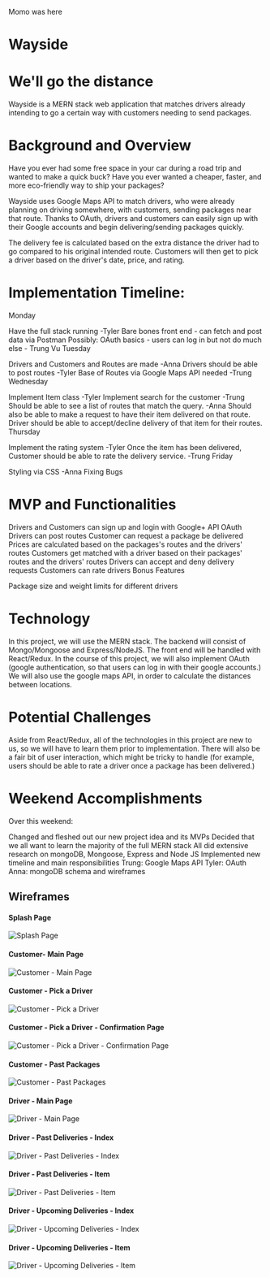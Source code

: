 Momo was here

# Wayside

# We'll go the distance

Wayside is a MERN stack web application that matches drivers already intending to go a certain way with customers needing to send packages.

# Background and Overview

Have you ever had some free space in your car during a road trip and wanted to make a quick buck? Have you ever wanted a cheaper, faster, and more eco-friendly way to ship your packages?

Wayside uses Google Maps API to match drivers, who were already planning on driving somewhere, with customers, sending packages near that route. Thanks to OAuth, drivers and customers can easily sign up with their Google accounts and begin delivering/sending packages quickly.

The delivery fee is calculated based on the extra distance the driver had to go compared to his original intended route. Customers will then get to pick a driver based on the driver's date, price, and rating.

# Implementation Timeline:

Monday

Have the full stack running -Tyler
Bare bones front end - can fetch and post data via Postman
Possibly: OAuth basics - users can log in but not do much else - Trung Vu
Tuesday

Drivers and Customers and Routes are made -Anna
Drivers should be able to post routes -Tyler
Base of Routes via Google Maps API needed -Trung
Wednesday

Implement Item class -Tyler
Implement search for the customer -Trung
Should be able to see a list of routes that match the query. -Anna
Should also be able to make a request to have their item delivered on that route.
Driver should be able to accept/decline delivery of that item for their routes.
Thursday

Implement the rating system -Tyler
Once the item has been delivered, Customer should be able to rate the delivery service. -Trung
Friday

Styling via CSS -Anna
Fixing Bugs

# MVP and Functionalities

Drivers and Customers can sign up and login with Google+ API OAuth
Drivers can post routes
Customer can request a package be delivered
Prices are calculated based on the packages's routes and the drivers' routes
Customers get matched with a driver based on their packages' routes and the drivers' routes
Drivers can accept and deny delivery requests
Customers can rate drivers
Bonus Features

Package size and weight limits for different drivers

# Technology

In this project, we will use the MERN stack. The backend will consist of Mongo/Mongoose and Express/NodeJS. The front end will be handled with React/Redux. In the course of this project, we will also implement OAuth (google authentication, so that users can log in with their google accounts.) We will also use the google maps API, in order to calculate the distances between locations.

# Potential Challenges

Aside from React/Redux, all of the technologies in this project are new to us, so we will have to learn them prior to implementation. There will also be a fair bit of user interaction, which might be tricky to handle (for example, users should be able to rate a driver once a package has been delivered.)

# Weekend Accomplishments

Over this weekend:

Changed and fleshed out our new project idea and its MVPs
Decided that we all want to learn the majority of the full MERN stack
All did extensive research on mongoDB, Mongoose, Express and Node JS
Implemented new timeline and main responsibilities
Trung: Google Maps API
Tyler: OAuth
Anna: mongoDB schema and wireframes

## Wireframes

#### Splash Page

![Splash Page](https://github.com/Tyler-Chi/FlexProject/blob/master/Wireframes/Splash%20Page.png?raw=true)

#### Customer- Main Page

![Customer - Main Page](https://github.com/Tyler-Chi/FlexProject/blob/master/Wireframes/Customer%20-%20Main%20Page.png)

#### Customer - Pick a Driver

![Customer - Pick a Driver](https://github.com/Tyler-Chi/FlexProject/blob/master/Wireframes/Customer%20-%20Pick%20a%20Driver%20.png)

#### Customer - Pick a Driver - Confirmation Page

![Customer - Pick a Driver - Confirmation Page](https://github.com/Tyler-Chi/FlexProject/blob/master/Wireframes/Customer%20-%20Pick%20a%20Driver%20-%20Confirmation%20Page.png)

#### Customer - Past Packages

![Customer - Past Packages](https://github.com/Tyler-Chi/FlexProject/blob/master/Wireframes/Customer%20-%20Past%20Packages.png)

#### Driver - Main Page

![Driver - Main Page](https://github.com/Tyler-Chi/FlexProject/blob/master/Wireframes/Driver%20-%20Main%20Page.png)

#### Driver - Past Deliveries - Index

![Driver - Past Deliveries - Index](https://github.com/Tyler-Chi/FlexProject/blob/master/Wireframes/Driver%20-%20Past%20Deliveries%20-%20Index.png)

#### Driver - Past Deliveries - Item

![Driver - Past Deliveries - Item](https://github.com/Tyler-Chi/FlexProject/blob/master/Wireframes/Driver%20-%20Past%20Deliveries%20-%20Item.png)

#### Driver - Upcoming Deliveries - Index

![Driver - Upcoming Deliveries - Index](https://github.com/Tyler-Chi/FlexProject/blob/master/Wireframes/Driver%20-%20Upcoming%20Deliveries%20-%20Index.png)

#### Driver - Upcoming Deliveries - Item

![Driver - Upcoming Deliveries - Item](https://github.com/Tyler-Chi/FlexProject/blob/master/Wireframes/Driver%20-%20Upcoming%20Deliveries%20-%20Item.png)

